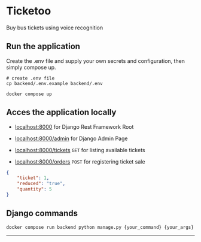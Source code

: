 # Ticketoo
Buy bus tickets using voice recognition

## Run the application

Create the .env file and supply your own secrets and configuration, then simply compose up.

    # create .env file
    cp backend/.env.example backend/.env

    docker compose up

## Acces the application locally

* [localhost:8000](http://localhost:8000) for Django Rest Framework Root

* [localhost:8000/admin](http://localhost:8000/admin) for Django Admin Page

* [localhost:8000/tickets](http://localhost:8000/tickets) `GET` for listing available tickets

* [localhost:8000/orders](http://localhost:8000/orders) `POST` for registering ticket sale
```json
{
    "ticket": 1,
    "reduced": "true",
    "quantity": 5
}
```

## Django commands

    docker compose run backend python manage.py {your_command} {your_args}
---

